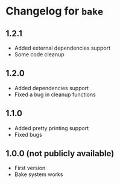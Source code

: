 # Changelog for `bake`
## 1.2.1
- Added external dependencies support
- Some code cleanup
## 1.2.0
- Added dependencies support
- Fixed a bug in cleanup functions
## 1.1.0
- Added pretty printing support
- Fixed bugs
## 1.0.0 (not publicly available)
- First version
- Bake system works

